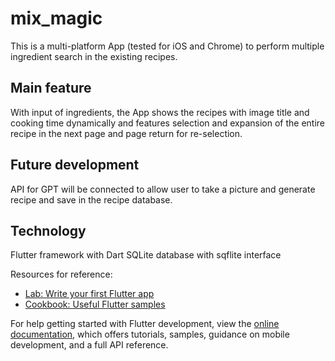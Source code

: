 # mix_magic

This is a multi-platform App (tested for iOS and Chrome) to perform multiple ingredient search in the existing recipes.

## Main feature
With input of ingredients, the App shows the recipes with image title and cooking time dynamically and features selection and expansion of the entire recipe in the next page and page return for re-selection.

## Future development
API for GPT will be connected to allow user to take a picture and generate recipe and save in the recipe database.

## Technology
Flutter framework with Dart
SQLite database with sqflite interface

Resources for reference:

- [Lab: Write your first Flutter app](https://docs.flutter.dev/get-started/codelab)
- [Cookbook: Useful Flutter samples](https://docs.flutter.dev/cookbook)

For help getting started with Flutter development, view the
[online documentation](https://docs.flutter.dev/), which offers tutorials,
samples, guidance on mobile development, and a full API reference.
